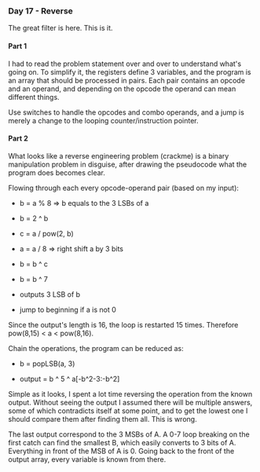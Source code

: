 ### Day 17 - Reverse

The great filter is here. This is it.

#### Part 1

I had to read the problem statement over and over to understand what's going on. To simplify it, the registers define 3 variables, and the program is an array that should be processed in pairs. Each pair contains an opcode and an operand, and depending on the opcode the operand can mean different things.

Use switches to handle the opcodes and combo operands, and a jump is merely a change to the looping counter/instruction pointer.

#### Part 2

What looks like a reverse engineering problem (crackme) is a binary manipulation problem in disguise, after drawing the pseudocode what the program does becomes clear.

Flowing through each every opcode-operand pair (based on my input):

- b = a % 8 => b equals to the 3 LSBs of a

- b = 2 ^ b

- c = a / pow(2, b)

- a = a / 8 => right shift a by 3 bits

- b = b ^ c

- b = b ^ 7

- outputs 3 LSB of b

- jump to beginning if a is not 0

Since the output's length is 16, the loop is restarted 15 times. Therefore pow(8,15) < a < pow(8,16).

Chain the operations, the program can be reduced as:

- b = popLSB(a, 3)

- output = b ^ 5 ^ a[-b^2-3:-b^2]

Simple as it looks, I spent a lot time reversing the operation from the known output. Without seeing the output I assumed there will be multiple answers, some of which contradicts itself at some point, and to get the lowest one I should compare them after finding them all. This is wrong.

The last output correspond to the 3 MSBs of A. A 0-7 loop breaking on the first catch can find the smallest B, which easily converts to 3 bits of A. Everything in front of the MSB of A is 0. Going back to the front of the output array, every variable is known from there.
